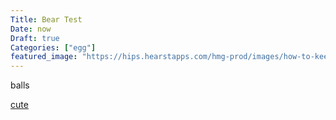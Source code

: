 ```yaml
---
Title: Bear Test
Date: now
Draft: true
Categories: ["egg"]
featured_image: "https://hips.hearstapps.com/hmg-prod/images/how-to-keep-ducks-call-ducks-1615457181.jpg?resize=2048:*"
---
```

balls

[cute](https://www.youtube.com/watch?v=dQw4w9WgXcQ)

